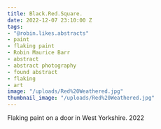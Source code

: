 ```yaml
---
title: Black.Red.Square.
date: 2022-12-07 23:10:00 Z
tags:
- "@robin.likes.abstracts"
- paint
- flaking paint
- Robin Maurice Barr
- abstract
- abstract photography
- found abstract
- flaking
- art
image: "/uploads/Red%20Weathered.jpg"
thumbnail_image: "/uploads/Red%20Weathered.jpg"
---
```


Flaking paint on a door in West Yorkshire. 2022